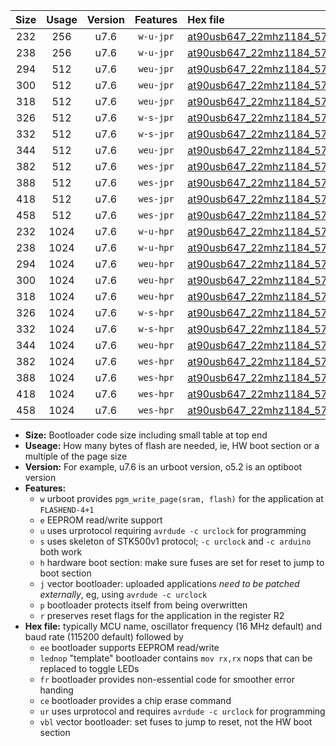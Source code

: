 |Size|Usage|Version|Features|Hex file|
|:-:|:-:|:-:|:-:|:--|
|232|256|u7.6|`w-u-jpr`|[at90usb647_22mhz1184_57600bps_ur_vbl.hex](https://raw.githubusercontent.com/stefanrueger/urboot/main//at90usb647_22mhz1184_57600bps_ur_vbl.hex)|
|238|256|u7.6|`w-u-jpr`|[at90usb647_22mhz1184_57600bps_lednop_ur_vbl.hex](https://raw.githubusercontent.com/stefanrueger/urboot/main//at90usb647_22mhz1184_57600bps_lednop_ur_vbl.hex)|
|294|512|u7.6|`weu-jpr`|[at90usb647_22mhz1184_57600bps_ee_ur_vbl.hex](https://raw.githubusercontent.com/stefanrueger/urboot/main//at90usb647_22mhz1184_57600bps_ee_ur_vbl.hex)|
|300|512|u7.6|`weu-jpr`|[at90usb647_22mhz1184_57600bps_ee_lednop_ur_vbl.hex](https://raw.githubusercontent.com/stefanrueger/urboot/main//at90usb647_22mhz1184_57600bps_ee_lednop_ur_vbl.hex)|
|318|512|u7.6|`weu-jpr`|[at90usb647_22mhz1184_57600bps_ee_lednop_fr_ur_vbl.hex](https://raw.githubusercontent.com/stefanrueger/urboot/main//at90usb647_22mhz1184_57600bps_ee_lednop_fr_ur_vbl.hex)|
|326|512|u7.6|`w-s-jpr`|[at90usb647_22mhz1184_57600bps_vbl.hex](https://raw.githubusercontent.com/stefanrueger/urboot/main//at90usb647_22mhz1184_57600bps_vbl.hex)|
|332|512|u7.6|`w-s-jpr`|[at90usb647_22mhz1184_57600bps_lednop_vbl.hex](https://raw.githubusercontent.com/stefanrueger/urboot/main//at90usb647_22mhz1184_57600bps_lednop_vbl.hex)|
|344|512|u7.6|`weu-jpr`|[at90usb647_22mhz1184_57600bps_ee_lednop_fr_ce_ur_vbl.hex](https://raw.githubusercontent.com/stefanrueger/urboot/main//at90usb647_22mhz1184_57600bps_ee_lednop_fr_ce_ur_vbl.hex)|
|382|512|u7.6|`wes-jpr`|[at90usb647_22mhz1184_57600bps_ee_vbl.hex](https://raw.githubusercontent.com/stefanrueger/urboot/main//at90usb647_22mhz1184_57600bps_ee_vbl.hex)|
|388|512|u7.6|`wes-jpr`|[at90usb647_22mhz1184_57600bps_ee_lednop_vbl.hex](https://raw.githubusercontent.com/stefanrueger/urboot/main//at90usb647_22mhz1184_57600bps_ee_lednop_vbl.hex)|
|418|512|u7.6|`wes-jpr`|[at90usb647_22mhz1184_57600bps_ee_lednop_fr_vbl.hex](https://raw.githubusercontent.com/stefanrueger/urboot/main//at90usb647_22mhz1184_57600bps_ee_lednop_fr_vbl.hex)|
|458|512|u7.6|`wes-jpr`|[at90usb647_22mhz1184_57600bps_ee_lednop_fr_ce_vbl.hex](https://raw.githubusercontent.com/stefanrueger/urboot/main//at90usb647_22mhz1184_57600bps_ee_lednop_fr_ce_vbl.hex)|
|232|1024|u7.6|`w-u-hpr`|[at90usb647_22mhz1184_57600bps_ur.hex](https://raw.githubusercontent.com/stefanrueger/urboot/main//at90usb647_22mhz1184_57600bps_ur.hex)|
|238|1024|u7.6|`w-u-hpr`|[at90usb647_22mhz1184_57600bps_lednop_ur.hex](https://raw.githubusercontent.com/stefanrueger/urboot/main//at90usb647_22mhz1184_57600bps_lednop_ur.hex)|
|294|1024|u7.6|`weu-hpr`|[at90usb647_22mhz1184_57600bps_ee_ur.hex](https://raw.githubusercontent.com/stefanrueger/urboot/main//at90usb647_22mhz1184_57600bps_ee_ur.hex)|
|300|1024|u7.6|`weu-hpr`|[at90usb647_22mhz1184_57600bps_ee_lednop_ur.hex](https://raw.githubusercontent.com/stefanrueger/urboot/main//at90usb647_22mhz1184_57600bps_ee_lednop_ur.hex)|
|318|1024|u7.6|`weu-hpr`|[at90usb647_22mhz1184_57600bps_ee_lednop_fr_ur.hex](https://raw.githubusercontent.com/stefanrueger/urboot/main//at90usb647_22mhz1184_57600bps_ee_lednop_fr_ur.hex)|
|326|1024|u7.6|`w-s-hpr`|[at90usb647_22mhz1184_57600bps.hex](https://raw.githubusercontent.com/stefanrueger/urboot/main//at90usb647_22mhz1184_57600bps.hex)|
|332|1024|u7.6|`w-s-hpr`|[at90usb647_22mhz1184_57600bps_lednop.hex](https://raw.githubusercontent.com/stefanrueger/urboot/main//at90usb647_22mhz1184_57600bps_lednop.hex)|
|344|1024|u7.6|`weu-hpr`|[at90usb647_22mhz1184_57600bps_ee_lednop_fr_ce_ur.hex](https://raw.githubusercontent.com/stefanrueger/urboot/main//at90usb647_22mhz1184_57600bps_ee_lednop_fr_ce_ur.hex)|
|382|1024|u7.6|`wes-hpr`|[at90usb647_22mhz1184_57600bps_ee.hex](https://raw.githubusercontent.com/stefanrueger/urboot/main//at90usb647_22mhz1184_57600bps_ee.hex)|
|388|1024|u7.6|`wes-hpr`|[at90usb647_22mhz1184_57600bps_ee_lednop.hex](https://raw.githubusercontent.com/stefanrueger/urboot/main//at90usb647_22mhz1184_57600bps_ee_lednop.hex)|
|418|1024|u7.6|`wes-hpr`|[at90usb647_22mhz1184_57600bps_ee_lednop_fr.hex](https://raw.githubusercontent.com/stefanrueger/urboot/main//at90usb647_22mhz1184_57600bps_ee_lednop_fr.hex)|
|458|1024|u7.6|`wes-hpr`|[at90usb647_22mhz1184_57600bps_ee_lednop_fr_ce.hex](https://raw.githubusercontent.com/stefanrueger/urboot/main//at90usb647_22mhz1184_57600bps_ee_lednop_fr_ce.hex)|

- **Size:** Bootloader code size including small table at top end
- **Useage:** How many bytes of flash are needed, ie, HW boot section or a multiple of the page size
- **Version:** For example, u7.6 is an urboot version, o5.2 is an optiboot version
- **Features:**
  + `w` urboot provides `pgm_write_page(sram, flash)` for the application at `FLASHEND-4+1`
  + `e` EEPROM read/write support
  + `u` uses urprotocol requiring `avrdude -c urclock` for programming
  + `s` uses skeleton of STK500v1 protocol; `-c urclock` and `-c arduino` both work
  + `h` hardware boot section: make sure fuses are set for reset to jump to boot section
  + `j` vector bootloader: uploaded applications *need to be patched externally*, eg, using `avrdude -c urclock`
  + `p` bootloader protects itself from being overwritten
  + `r` preserves reset flags for the application in the register R2
- **Hex file:** typically MCU name, oscillator frequency (16 MHz default) and baud rate (115200 default) followed by
  + `ee` bootloader supports EEPROM read/write
  + `lednop` "template" bootloader contains `mov rx,rx` nops that can be replaced to toggle LEDs
  + `fr` bootloader provides non-essential code for smoother error handing
  + `ce` bootloader provides a chip erase command
  + `ur` uses urprotocol and requires `avrdude -c urclock` for programming
  + `vbl` vector bootloader: set fuses to jump to reset, not the HW boot section
